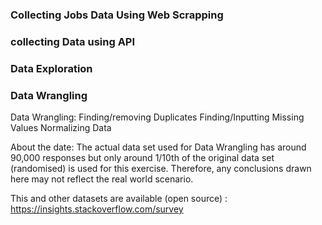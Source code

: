 ### Collecting Jobs Data Using Web Scrapping
### collecting Data using API 
### Data Exploration 
### Data Wrangling

Data Wrangling: 
Finding/removing Duplicates
Finding/Inputting Missing Values
Normalizing Data

About the date:
The actual data set used for Data Wrangling has around 90,000 responses but only around 1/10th of the original data set (randomised) is used for this exercise. Therefore, any conclusions drawn here may not reflect the real world scenario.

This and other datasets are available (open source) : https://insights.stackoverflow.com/survey
